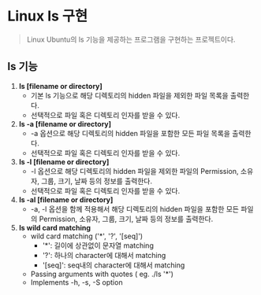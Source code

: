 # Linux ls 구현
> Linux Ubuntu의 ls 기능을 제공하는 프로그램을 구현하는 프로젝트이다.

## ls 기능
1. **ls [filename or directory]**
	- 기본 ls 기능으로 해당 디렉토리의 hidden 파일을 제외한 파일 목록을 출력한다.
	- 선택적으로 파일 혹은 디렉토리 인자를 받을 수 있다.
2. **ls -a [filename or directory]**
	- -a 옵션으로 해당 디렉토리의 hidden 파일을 포함한 모든 파일 목록을 출력한다.
	- 선택적으로 파일 혹은 디렉토리 인자를 받을 수 있다.
3. **ls -l [filename or directory]**
	- -l 옵션으로 해당 디렉토리의 hidden 파일을 제외한 파일의 Permission, 소유자, 그룹, 크기, 날짜 등의 정보를 출력한다.
	- 선택적으로 파일 혹은 디렉토리 인자를 받을 수 있다.
4. **ls -al [filename or directory]**
	- -a, -l 옵션을 함께 적용해서 해당 디렉토리의 hidden 파일을 포함한 모든 파일의 Permission, 소유자, 그룹, 크기, 날짜 등의 정보를 출력한다.
5. **ls wild card matching**
	- wild card matching ('*', '?', '[seq]')
		- '*': 길이에 상관없이 문자열 matching
		- '?': 하나의 character에 대해서 matching
		- '[seq]': seq내의 character에 대해서 matching
	- Passing arguments with quotes ( eg. ./ls '*')
	- Implements -h, -s, -S option
